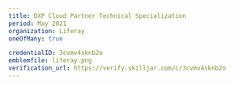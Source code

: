 ```yaml
---
title: DXP Cloud Partner Technical Specialization
period: May 2021
organization: Liferay
oneOfMany: true

credentialID: 3cvmv4sknb2o
emblemfile: liferay.png
verification_url: https://verify.skilljar.com/c/3cvmv4sknb2o
---
```


